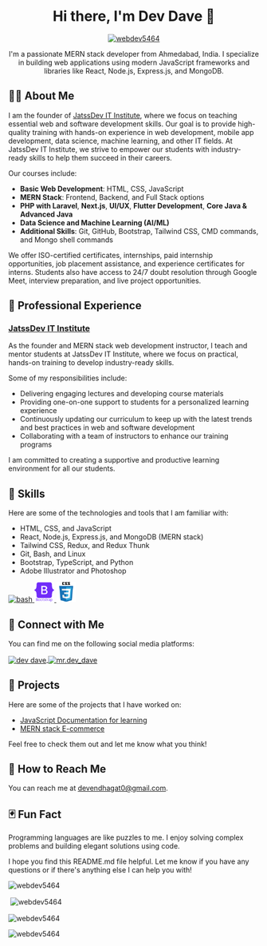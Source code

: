 <h1 align="center">Hi there, I'm Dev Dave 👋</h1>

<p align="center">
  <a href="https://github.com/ryo-ma/github-profile-trophy">
    <img src="https://github-profile-trophy.vercel.app/?username=webdev5464&theme=darkhub" alt="webdev5464" />
  </a>
</p>

<p align="center">
  I'm a passionate MERN stack developer from Ahmedabad, India. I specialize in building web applications using modern JavaScript frameworks and libraries like React, Node.js, Express.js, and MongoDB.
</p>

## 🧑‍💻 About Me

I am the founder of [JatssDev IT Institute](https://github.com/webdev5464), where we focus on teaching essential web and software development skills. Our goal is to provide high-quality training with hands-on experience in web development, mobile app development, data science, machine learning, and other IT fields. At JatssDev IT Institute, we strive to empower our students with industry-ready skills to help them succeed in their careers.

Our courses include:

* **Basic Web Development**: HTML, CSS, JavaScript
* **MERN Stack**: Frontend, Backend, and Full Stack options
* **PHP with Laravel**, **Next.js**, **UI/UX**, **Flutter Development**, **Core Java & Advanced Java**
* **Data Science and Machine Learning (AI/ML)**
* **Additional Skills**: Git, GitHub, Bootstrap, Tailwind CSS, CMD commands, and Mongo shell commands

We offer ISO-certified certificates, internships, paid internship opportunities, job placement assistance, and experience certificates for interns. Students also have access to 24/7 doubt resolution through Google Meet, interview preparation, and live project opportunities.

## 💼 Professional Experience

### <a href="https://github.com/webdev5464">JatssDev IT Institute</a>

As the founder and MERN stack web development instructor, I teach and mentor students at JatssDev IT Institute, where we focus on practical, hands-on training to develop industry-ready skills.

Some of my responsibilities include:

* Delivering engaging lectures and developing course materials
* Providing one-on-one support to students for a personalized learning experience
* Continuously updating our curriculum to keep up with the latest trends and best practices in web and software development
* Collaborating with a team of instructors to enhance our training programs

I am committed to creating a supportive and productive learning environment for all our students.

## 🥇 Skills

Here are some of the technologies and tools that I am familiar with:

* HTML, CSS, and JavaScript
* React, Node.js, Express.js, and MongoDB (MERN stack)
* Tailwind CSS, Redux, and Redux Thunk
* Git, Bash, and Linux
* Bootstrap, TypeScript, and Python
* Adobe Illustrator and Photoshop

<p align="left">
  <a href="https://www.gnu.org/software/bash/" target="_blank" rel="noreferrer">
    <img src="https://www.vectorlogo.zone/logos/gnu_bash/gnu_bash-icon.svg" alt="bash" width="40" height="40"/>
  </a>
  <a href="https://getbootstrap.com" target="_blank" rel="noreferrer">
    <img src="https://raw.githubusercontent.com/devicons/devicon/master/icons/bootstrap/bootstrap-plain-wordmark.svg" alt="bootstrap" width="40" height="40"/>
  </a>
  <a href="https://www.w3schools.com/css/" target="_blank" rel="noreferrer">
    <img src="https://raw.githubusercontent.com/devicons/devicon/master/icons/css3/css3-original-wordmark.svg" alt="css3" width="40" height="40"/>
  </a>
  <!-- More icons can be added similarly -->
</p>

## 🤳 Connect with Me

You can find me on the following social media platforms:

<p align="left">
  <a href="https://www.facebook.com/dev.dave.1023/" target="blank">
    <img align="center" src="https://raw.githubusercontent.com/rahuldkjain/github-profile-readme-generator/master/src/images/icons/Social/facebook.svg" alt="dev dave" height="30" width="40" />
  </a>
  <a href="https://instagram.com/mr.dev_dave" target="blank">
    <img align="center" src="https://raw.githubusercontent.com/rahuldkjain/github-profile-readme-generator/master/src/images/icons/Social/instagram.svg" alt="mr.dev_dave" height="30" width="40" />
  </a>
</p>

## 📌 Projects

Here are some of the projects that I have worked on:

* [JavaScript Documentation for learning](https://github.com/webDev5464/JavaScript-README.git)
* [MERN stack E-commerce](https://github.com/webDev5464/dev-store.git)

Feel free to check them out and let me know what you think!

## 🤝 How to Reach Me

You can reach me at [devendhagat0@gmail.com](mailto:devendhagat0@gmail.com).

## 🃏 Fun Fact

Programming languages are like puzzles to me. I enjoy solving complex problems and building elegant solutions using code.

I hope you find this README.md file helpful. Let me know if you have any questions or if there's anything else I can help you with!

<p align="left">
  <img src="https://komarev.com/ghpvc/?username=webdev5464&label=Profile%20views&color=0e75b6&style=flat" alt="webdev5464" />
</p>

<p>&nbsp;<img align="center" src="https://github-readme-stats.vercel.app/api?username=webdev5464&show_icons=true&locale=en" alt="webdev5464" /></p>

<p><img align="center" src="https://github-readme-streak-stats.herokuapp.com/?user=webdev5464&" alt="webdev5464" /></p>

<p><img align="left" src="https://github-readme-stats.vercel.app/api/top-langs?username=webdev5464&show_icons=true&locale=en&layout=compact" alt="webdev5464" /></p>
